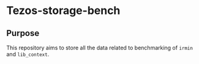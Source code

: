 # Tezos-storage-bench

## Purpose

This repository aims to store all the data related to benchmarking of `irmin` and `lib_context`.
